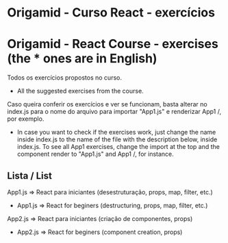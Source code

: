 # Origamid - Curso React - exercícios

# Origamid - React Course - exercises (the * ones are in English)

Todos os exercícios propostos no curso.

* All the suggested exercises from the course.

Caso queira conferir os exercícios e ver se funcionam, basta alterar no index.js para o nome do arquivo para importar "App1.js" e renderizar App1 /, por exemplo.

* In case you want to check if the exercises work, just change the name inside index.js to the name of the file with the description below, inside index.js. To see all App1 exercises, change the import at the top and the component render to "App1.js" and App1 /, for instance. 

## Lista / List
App1.js => React para iniciantes (desestruturação, props, map, filter, etc.)
* App1.js => React for beginers (destructuring, props, map, filter, etc.)

App2.js => React para iniciantes (criação de componentes, props)
* App2.js => React for beginers (component creation, props)